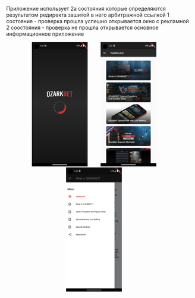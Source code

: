 Приложение использует 2а состояния которые определяются результатом редиректа зашитой в него арбитражной ссылкой
1 состояние - проверка прошла успешно открывается окно с рекламной
2 соостояния - проверка не прошла открывается основное информационное приложение 

<p align="center">
  <img src="1.png" width="150" title="hover text">
  &nbsp&nbsp&nbsp&nbsp&nbsp&nbsp&nbsp
  <img src="2.png" width="150" alt="accessibility text">
   &nbsp&nbsp&nbsp&nbsp&nbsp&nbsp&nbsp
  <img src="3.png" width="150" alt="accessibility text">
   &nbsp&nbsp&nbsp&nbsp&nbsp&nbsp&nbsp
</p>
